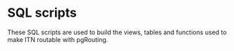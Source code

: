 SQL scripts
===========

These SQL scripts are used to build the views, tables and functions used to make ITN routable with pgRouting.
